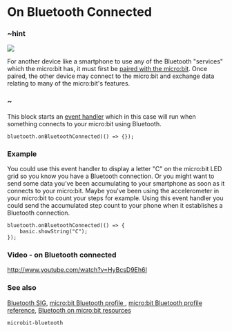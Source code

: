 # On Bluetooth Connected 

### ~hint
![](/static/bluetooth/Bluetooth_SIG.png)

For another device like a smartphone to use any of the Bluetooth "services" which the micro:bit has, it must first be [paired with the micro:bit](/reference/bluetooth/bluetooth-pairing). Once paired, the other device may connect to the micro:bit and exchange data relating to many of the micro:bit's features.

### ~

This block starts an [event handler](/reference/event-handler) which in this case will run 
when something connects to your micro:bit using Bluetooth.

```sig
bluetooth.onBluetoothConnected(() => {});
```

### Example

You could use this event handler to display a letter "C" on the micro:bit LED grid so you know you have a Bluetooth connection. Or you might want to send some data you've been accumulating to your smartphone as soon as it connects to your micro:bit. Maybe you've been using the accelerometer in your micro:bit to count your steps for example. Using this event handler you could send the accumulated step count to your phone when it establishes a Bluetooth connection.     

```blocks
bluetooth.onBluetoothConnected(() => {
    basic.showString("C");
});
```

### Video - on Bluetooth connected

http://www.youtube.com/watch?v=HyBcsD9Eh6I

### See also

[Bluetooth SIG](https://www.bluetooth.com), [micro:bit Bluetooth profile ](http://lancaster-university.github.io/microbit-docs/ble/profile/), [micro:bit Bluetooth profile reference](http://lancaster-university.github.io/microbit-docs/resources/bluetooth/microbit-profile-V1.9-Level-2.pdf),  [Bluetooth on micro:bit resources](http://bluetooth-mdw.blogspot.co.uk/p/bbc-microbit.html)

```package
microbit-bluetooth
```